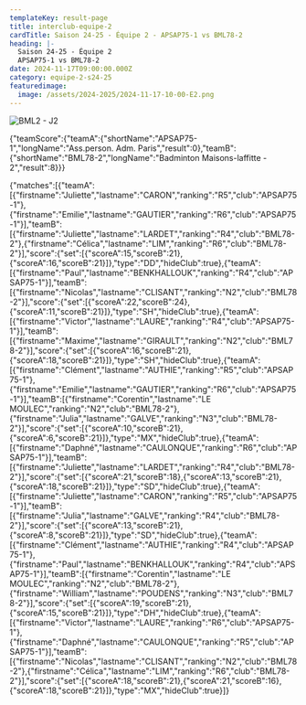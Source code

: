 ```yaml
---
templateKey: result-page
title: interclub-equipe-2
cardTitle: Saison 24-25 - Équipe 2 - APSAP75-1 vs BML78-2 
heading: |-
  Saison 24-25 - Équipe 2
  APSAP75-1 vs BML78-2
date: 2024-11-17T09:00:00.000Z
category: equipe-2-s24-25
featuredimage:
  image: /assets/2024-2025/2024-11-17-10-00-E2.png
---
```

![](/assets/2024-2025/2024-11-17-10-00-E2.png "BML2 - J2")

<teamscoreboard>{"teamScore":{"teamA":{"shortName":"APSAP75-1","longName":"Ass.person. Adm. Paris","result":0},"teamB":{"shortName":"BML78-2","longName":"Badminton Maisons-laffitte - 2","result":8}}}</teamscoreboard>

<scoreboard>{"matches":[{"teamA":[{"firstname":"Juliette","lastname":"CARON","ranking":"R5","club":"APSAP75-1"},{"firstname":"Emilie","lastname":"GAUTIER","ranking":"R6","club":"APSAP75-1"}],"teamB":[{"firstname":"Juliette","lastname":"LARDET","ranking":"R4","club":"BML78-2"},{"firstname":"Célica","lastname":"LIM","ranking":"R6","club":"BML78-2"}],"score":{"set":[{"scoreA":15,"scoreB":21},{"scoreA":16,"scoreB":21}]},"type":"DD","hideClub":true},{"teamA":[{"firstname":"Paul","lastname":"BENKHALLOUK","ranking":"R4","club":"APSAP75-1"}],"teamB":[{"firstname":"Nicolas","lastname":"CLISANT","ranking":"N2","club":"BML78-2"}],"score":{"set":[{"scoreA":22,"scoreB":24},{"scoreA":11,"scoreB":21}]},"type":"SH","hideClub":true},{"teamA":[{"firstname":"Victor","lastname":"LAURE","ranking":"R4","club":"APSAP75-1"}],"teamB":[{"firstname":"Maxime","lastname":"GIRAULT","ranking":"N2","club":"BML78-2"}],"score":{"set":[{"scoreA":16,"scoreB":21},{"scoreA":18,"scoreB":21}]},"type":"SH","hideClub":true},{"teamA":[{"firstname":"Clément","lastname":"AUTHIE","ranking":"R5","club":"APSAP75-1"},{"firstname":"Emilie","lastname":"GAUTIER","ranking":"R6","club":"APSAP75-1"}],"teamB":[{"firstname":"Corentin","lastname":"LE MOULEC","ranking":"N2","club":"BML78-2"},{"firstname":"Julia","lastname":"GALVE","ranking":"N3","club":"BML78-2"}],"score":{"set":[{"scoreA":10,"scoreB":21},{"scoreA":6,"scoreB":21}]},"type":"MX","hideClub":true},{"teamA":[{"firstname":"Daphné","lastname":"CAULONQUE","ranking":"R6","club":"APSAP75-1"}],"teamB":[{"firstname":"Juliette","lastname":"LARDET","ranking":"R4","club":"BML78-2"}],"score":{"set":[{"scoreA":21,"scoreB":18},{"scoreA":13,"scoreB":21},{"scoreA":18,"scoreB":21}]},"type":"SD","hideClub":true},{"teamA":[{"firstname":"Juliette","lastname":"CARON","ranking":"R5","club":"APSAP75-1"}],"teamB":[{"firstname":"Julia","lastname":"GALVE","ranking":"R4","club":"BML78-2"}],"score":{"set":[{"scoreA":13,"scoreB":21},{"scoreA":8,"scoreB":21}]},"type":"SD","hideClub":true},{"teamA":[{"firstname":"Clément","lastname":"AUTHIE","ranking":"R4","club":"APSAP75-1"},{"firstname":"Paul","lastname":"BENKHALLOUK","ranking":"R4","club":"APSAP75-1"}],"teamB":[{"firstname":"Corentin","lastname":"LE MOULEC","ranking":"N2","club":"BML78-2"},{"firstname":"William","lastname":"POUDENS","ranking":"N3","club":"BML78-2"}],"score":{"set":[{"scoreA":19,"scoreB":21},{"scoreA":15,"scoreB":21}]},"type":"DH","hideClub":true},{"teamA":[{"firstname":"Victor","lastname":"LAURE","ranking":"R6","club":"APSAP75-1"},{"firstname":"Daphné","lastname":"CAULONQUE","ranking":"R5","club":"APSAP75-1"}],"teamB":[{"firstname":"Nicolas","lastname":"CLISANT","ranking":"N2","club":"BML78-2"},{"firstname":"Célica","lastname":"LIM","ranking":"R6","club":"BML78-2"}],"score":{"set":[{"scoreA":18,"scoreB":21},{"scoreA":21,"scoreB":16},{"scoreA":18,"scoreB":21}]},"type":"MX","hideClub":true}]}</scoreboard>